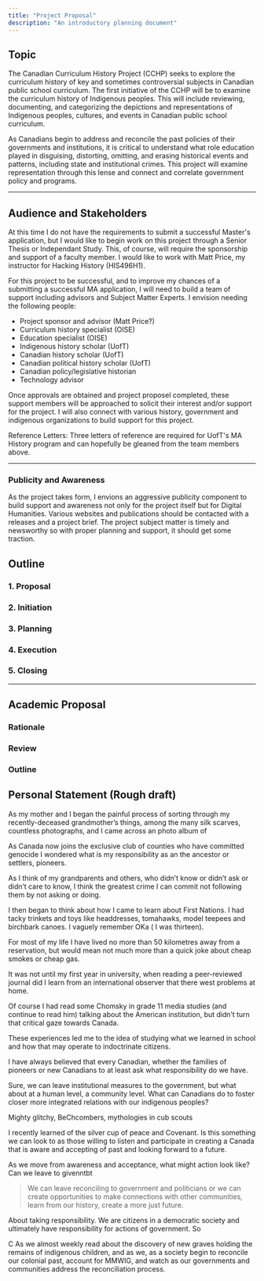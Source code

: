 ```yaml
---
title: "Project Proposal"
description: "An introductory planning document"
---
```

## Topic

The Canadian Curriculum History Project (CCHP) seeks to explore the curriculum history of key and sometimes controversial subjects in Canadian public school curriculum.
The first initiative of the CCHP will be to examine the curriculum history of Indigenous peoples. This will include reviewing, documenting, and categorizing the depictions and representations of Indigenous peoples, cultures, and events in Canadian public school curriculum.

As Canadians begin to address and reconcile the past policies of their governments and institutions, it is critical to understand what role education played in disguising, distorting, omitting, and erasing historical events and patterns, including state and institutional crimes. This project will examine representation through this lense and connect and correlate government policy and programs.
***

## Audience and Stakeholders

At this time I do not have the requirements to submit a successful Master's application, but I would like to begin work on this project through a Senior Thesis or Independant Study. This, of course, will require the sponsorship and support of a faculty member. I would like to work with Matt Price, my instructor for Hacking History (HIS496H1).

For this project to be successful, and to improve my chances of a submitting a successful MA application, I will need to build a team of support including advisors and Subject Matter Experts. I envision needing the following people: 

* Project sponsor and advisor (Matt Price?)
* Curriculum history specialist (OISE)
* Education specialist (OISE)
* Indigenous history scholar (UofT)
* Canadian history scholar (UofT)
* Canadian political history scholar (UofT)
* Canadian policy/legislative historian
* Technology advisor

Once approvals are obtained and project proposel completed, these support members will be approached to solicit their interest and/or support for the project. I will also connect with various history, government and indigenous organizations to build support for this project. 

Reference Letters: Three letters of reference are required for UofT's MA History program and can hopefully be gleaned from the team members above. 
***

### Publicity and Awareness 
As the project takes form, I envions an aggressive publicity component to build support and awareness not only for the project itself but for Digital Humanities. Various websites and publications should be contacted with a releases and a project brief. The project subject matter is timely and newsworthy so with proper planning and support, it should get some traction.

## Outline

### 1. Proposal
### 2. Initiation
### 3. Planning 
### 4. Execution
### 5. Closing
***

## Academic Proposal
### Rationale
### Review
### Outline

## Personal Statement (Rough draft)

As my mother and I began the painful process of sorting through my recently-deceased grandmother’s things, among the many silk scarves, countless photographs, and I came across an photo album of 

As Canada now joins the exclusive club of counties who have committed genocide I wondered what is my responsibility as an the ancestor or settlers, pioneers.

As I think of my grandparents and others, who didn’t know or didn’t ask or didn’t care to know, I think the greatest crime I can commit not following them by not asking or doing. 

I then began to think about how I came to learn about First Nations. I had tacky trinkets and toys like headdresses, tomahawks, model teepees and birchbark canoes. I vaguely remember OKa ( I was thirteen). 

For most of my life I have lived no more than 50 kilometres away from a reservation, but would mean not much more than a quick joke about cheap smokes or cheap gas. 

It was not until my first year in university, when reading a peer-reviewed journal did I learn from an international observer that there west problems at home. 

Of course I had read some Chomsky in grade 11 media studies (and continue to read him) talking about the American institution, but didn’t turn that critical gaze towards Canada. 

These experiences led me to the idea of studying what we learned in school and how that may operate to indoctrinate citizens. 


I have always believed that every Canadian, whether the families of pioneers or new Canadians to at least ask what responsibility do we have. 

Sure, we can leave institutional measures to the government, but what about at a human level, a community level. What can Canadians do to foster closer more integrated relations with our indigenous peoples?

Mighty glitchy, BeChcombers, mythologies in cub scouts 

I recently learned of the silver cup of peace and Covenant. Is this something we can look to as those willing to listen and participate in creating a Canada that is aware and accepting of past and looking forward to a future. 

As we move from awareness and acceptance, what might action look like? Can we leave to givenntbt 

> We can leave reconciling to government and politicians or we can create opportunities to make connections with other communities, learn from our history, create a more just future. 

About taking responsibility. We are citizens in a democratic society and ultimately have responsibility for actions of government.  So 

C
As we almost weekly read about the discovery of new graves holding the remains of indigenous children, and as we, as a society begin to reconcile our colonial past, account for MMWIG, and watch as our governments and communities address the reconciliation process. 
